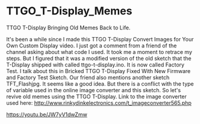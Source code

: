 # TTGO_T-Display_Memes
TTGO T-Display Bringing Old Memes Back to Life. 

It's been a while since I made this TTGO T-Display Convert Images for Your Own Custom Display video. I just got a comment from a friend of the channel asking about what code I used. It took me a moment to retrace my steps. But I figured that it was a modified version of the old sketch that the T-Display shipped with called ttgo-t-display.ino. It is now called Factory Test. I talk about this in Bricked TTGO T-Display Fixed With New Firmware and Factory Test Sketch.
Our friend also mentions another sketch TFT_Flashjpg. 
It seems like a good idea. But there is a conflict with the type of variable used in the online image converter and this sketch. So let's revive old memes using the TTGO T-Display.
Link to the image converter used here:
http://www.rinkydinkelectronics.com/t_imageconverter565.php

https://youtu.be/JW7yV1dwZmw


